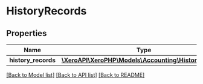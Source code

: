 # HistoryRecords

## Properties
Name | Type | Description | Notes
------------ | ------------- | ------------- | -------------
**history_records** | [**\XeroAPI\XeroPHP\Models\Accounting\HistoryRecord[]**](HistoryRecord.md) |  | [optional] 

[[Back to Model list]](../README.md#documentation-for-models) [[Back to API list]](../README.md#documentation-for-api-endpoints) [[Back to README]](../README.md)


